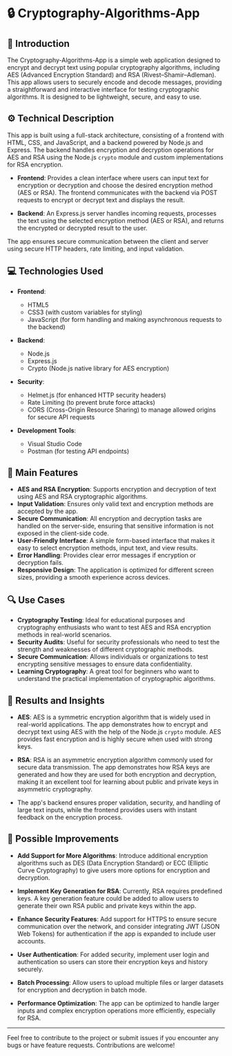 # 🔒 Cryptography-Algorithms-App

## 📘 Introduction
The Cryptography-Algorithms-App is a simple web application designed to encrypt and decrypt text using popular cryptography algorithms, including AES (Advanced Encryption Standard) and RSA (Rivest–Shamir–Adleman). This app allows users to securely encode and decode messages, providing a straightforward and interactive interface for testing cryptographic algorithms. It is designed to be lightweight, secure, and easy to use.

## ⚙️ Technical Description
This app is built using a full-stack architecture, consisting of a frontend with HTML, CSS, and JavaScript, and a backend powered by Node.js and Express. The backend handles encryption and decryption operations for AES and RSA using the Node.js `crypto` module and custom implementations for RSA encryption.

- **Frontend**: Provides a clean interface where users can input text for encryption or decryption and choose the desired encryption method (AES or RSA). The frontend communicates with the backend via POST requests to encrypt or decrypt text and displays the result.
  
- **Backend**: An Express.js server handles incoming requests, processes the text using the selected encryption method (AES or RSA), and returns the encrypted or decrypted result to the user.

The app ensures secure communication between the client and server using secure HTTP headers, rate limiting, and input validation.

## 💻 Technologies Used
- **Frontend**:
  - HTML5
  - CSS3 (with custom variables for styling)
  - JavaScript (for form handling and making asynchronous requests to the backend)
  
- **Backend**:
  - Node.js
  - Express.js
  - Crypto (Node.js native library for AES encryption)
  
- **Security**:
  - Helmet.js (for enhanced HTTP security headers)
  - Rate Limiting (to prevent brute force attacks)
  - CORS (Cross-Origin Resource Sharing) to manage allowed origins for secure API requests
  
- **Development Tools**:
  - Visual Studio Code
  - Postman (for testing API endpoints)
  
## 🌟 Main Features
- **AES and RSA Encryption**: Supports encryption and decryption of text using AES and RSA cryptographic algorithms.
- **Input Validation**: Ensures only valid text and encryption methods are accepted by the app.
- **Secure Communication**: All encryption and decryption tasks are handled on the server-side, ensuring that sensitive information is not exposed in the client-side code.
- **User-Friendly Interface**: A simple form-based interface that makes it easy to select encryption methods, input text, and view results.
- **Error Handling**: Provides clear error messages if encryption or decryption fails.
- **Responsive Design**: The application is optimized for different screen sizes, providing a smooth experience across devices.

## 🔍 Use Cases
- **Cryptography Testing**: Ideal for educational purposes and cryptography enthusiasts who want to test AES and RSA encryption methods in real-world scenarios.
- **Security Audits**: Useful for security professionals who need to test the strength and weaknesses of different cryptographic methods.
- **Secure Communication**: Allows individuals or organizations to test encrypting sensitive messages to ensure data confidentiality.
- **Learning Cryptography**: A great tool for beginners who want to understand the practical implementation of cryptographic algorithms.

## 📝 Results and Insights
- **AES**: AES is a symmetric encryption algorithm that is widely used in real-world applications. The app demonstrates how to encrypt and decrypt text using AES with the help of the Node.js `crypto` module. AES provides fast encryption and is highly secure when used with strong keys.
  
- **RSA**: RSA is an asymmetric encryption algorithm commonly used for secure data transmission. The app demonstrates how RSA keys are generated and how they are used for both encryption and decryption, making it an excellent tool for learning about public and private keys in asymmetric cryptography.
  
- The app's backend ensures proper validation, security, and handling of large text inputs, while the frontend provides users with instant feedback on the encryption process.

## 🚀 Possible Improvements
- **Add Support for More Algorithms**: Introduce additional encryption algorithms such as DES (Data Encryption Standard) or ECC (Elliptic Curve Cryptography) to give users more options for encryption and decryption.
  
- **Implement Key Generation for RSA**: Currently, RSA requires predefined keys. A key generation feature could be added to allow users to generate their own RSA public and private keys within the app.
  
- **Enhance Security Features**: Add support for HTTPS to ensure secure communication over the network, and consider integrating JWT (JSON Web Tokens) for authentication if the app is expanded to include user accounts.
  
- **User Authentication**: For added security, implement user login and authentication so users can store their encryption keys and history securely.
  
- **Batch Processing**: Allow users to upload multiple files or larger datasets for encryption and decryption in batch mode.

- **Performance Optimization**: The app can be optimized to handle larger inputs and complex encryption operations more efficiently, especially for RSA.

---

Feel free to contribute to the project or submit issues if you encounter any bugs or have feature requests. Contributions are welcome!
